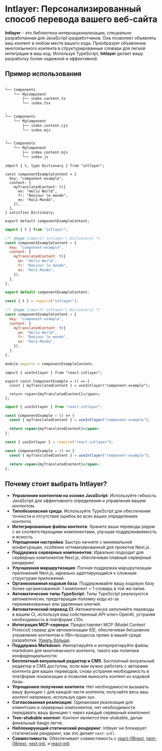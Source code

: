 # Intlayer: Персонализированный способ перевода вашего веб-сайта

**Intlayer** - это библиотека интернационализации, специально разработанная для JavaScript-разработчиков. Она позволяет объявлять ваш контент в любом месте вашего кода. Преобразует объявление многоязычного контента в структурированные словари для легкой интеграции в ваш код. Используя TypeScript, **Intlayer** делает вашу разработку более надежной и эффективной.

## Пример использования

```bash codeFormat="typescript"
.
└── Components
    └── MyComponent
        ├── index.content.ts
        └── index.tsx
```

```bash codeFormat="commonjs"
.
└── Components
    └── MyComponent
        ├── index.content.cjs
        └── index.mjs
```

```bash codeFormat="esm"
.
└── Components
    └── MyComponent
        ├── index.content.mjs
        └── index.js
```

```tsx fileName="./Components/MyComponent/index.content.ts" codeFormat="typescript"
import { t, type Dictionary } from "intlayer";

const componentExampleContent = {
  key: "component-example",
  content: {
    myTranslatedContent: t({
      en: "Hello World",
      fr: "Bonjour le monde",
      es: "Hola Mundo",
    }),
  },
} satisfies Dictionary;

export default componentExampleContent;
```

```jsx fileName="./Components/MyComponent/index.mjx" codeFormat="esm"
import { t } from "intlayer";

/** @type {import('intlayer').Dictionary} */
const componentExampleContent = {
  key: "component-example",
  content: {
    myTranslatedContent: t({
      en: "Hello World",
      fr: "Bonjour le monde",
      es: "Hola Mundo",
    }),
  },
};

export default componentExampleContent;
```

```jsx fileName="./Components/MyComponent/index.csx" codeFormat="commonjs"
const { t } = require("intlayer");

/** @type {import('intlayer').Dictionary} */
const componentExampleContent = {
  key: "component-example",
  content: {
    myTranslatedContent: t({
      en: "Hello World",
      fr: "Bonjour le monde",
      es: "Hola Mundo",
    }),
  },
};

module.exports = componentExampleContent;
```

```tsx fileName="./Components/MyComponent/index.tsx" codeFormat="typescript"
import { useIntlayer } from "react-intlayer";

export const ComponentExample = () => {
  const { myTranslatedContent } = useIntlayer("component-example");

  return <span>{myTranslatedContent}</span>;
};
```

```jsx fileName="./Components/MyComponent/index.mjx" codeFormat="esm"
import { useIntlayer } from "react-intlayer";

const ComponentExample = () => {
  const { myTranslatedContent } = useIntlayer("component-example");

  return <span>{myTranslatedContent}</span>;
};
```

```jsx fileName="./Components/MyComponent/index.csx" codeFormat="commonjs"
const { useIntlayer } = require("react-intlayer");

const ComponentExample = () => {
  const { myTranslatedContent } = useIntlayer("component-example");

  return <span>{myTranslatedContent}</span>;
};
```

## Почему стоит выбрать Intlayer?

- **Управление контентом на основе JavaScript**: Используйте гибкость JavaScript для эффективного определения и управления вашим контентом.
- **Типобезопасная среда**: Используйте TypeScript для обеспечения точности и отсутствия ошибок во всех ваших определениях контента.
- **Интегрированные файлы контента**: Храните ваши переводы рядом с их соответствующими компонентами, улучшая поддерживаемость и ясность.
- **Упрощенная настройка**: Быстро начните с минимальной конфигурации, особенно оптимизированной для проектов Next.js.
- **Поддержка серверных компонентов**: Идеально подходит для серверных компонентов Next.js, обеспечивая плавный серверный рендеринг.
- **Улучшенная маршрутизация**: Полная поддержка маршрутизации приложений Next.js, идеально адаптирующаяся к сложным структурам приложений.
- **Организованная кодовая база**: Поддерживайте вашу кодовую базу более организованной: 1 компонент = 1 словарь в той же папке.
- **Автоматические типы TypeScript**: Типы TypeScript реализуются автоматически, предотвращая поломку кода из-за переименованных или удаленных ключей.
- **Автоматический перевод CI**: Автоматически заполняйте переводы в вашем CI, используя ваш собственный API-ключ OpenAI, устраняя необходимость в платформе L10n.
- **Интеграция MCP-сервера**: Предоставляет MCP (Model Context Protocol) сервер для автоматизации IDE, обеспечивая бесшовное управление контентом и i18n-процессы прямо в вашей среде разработки. [Узнать больше](https://github.com/aymericzip/intlayer/blob/main/docs/en/mcp_server.md).
- **Поддержка Markdown**: Импортируйте и интерпретируйте файлы markdown для многоязычного контента, такого как политики конфиденциальности.
- **Бесплатный визуальный редактор и CMS**: Бесплатный визуальный редактор и CMS доступны, если вам нужно работать с авторами контента для ваших переводов, снова устраняя необходимость в платформе локализации и позволяя выносить контент из кодовой базы.
- **Упрощенное получение контента**: Нет необходимости вызывать вашу функцию `t` для каждой части контента; получайте весь ваш контент напрямую, используя один хук.
- **Согласованная реализация**: Одинаковая реализация для клиентских и серверных компонентов, нет необходимости передавать вашу функцию `t` через каждый серверный компонент.
- **Tree-shakable контент**: Контент является tree-shakable, делая финальный бандл легче.
- **Неблокирующий статический рендеринг**: Intlayer не блокирует статический рендеринг, как это делает `next-intl`.
- **Совместимость**: Обеспечивает совместимость с [react-i18next](https://github.com/aymericzip/intlayer/blob/main/docs/en/intlayer_with_react-i18next.md), [next-i18next](https://github.com/aymericzip/intlayer/blob/main/docs/en/intlayer_with_next-i18next.md), [next-intl](https://github.com/aymericzip/intlayer/blob/main/docs/en/intlayer_with_next-intl.md), и [react-intl](https://github.com/aymericzip/intlayer/blob/main/docs/en/intlayer_with_react-intl.md).
